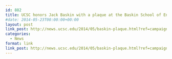 ```yaml
---
id: 882
title: UCSC honors Jack Baskin with a plaque at the Baskin School of Engineering
#date: 2014-05-23T00:00:00+00:00
layout: post
link_post: http://news.ucsc.edu/2014/05/baskin-plaque.html?ref=campaign
categories:
  - News
format: link
link_post: http://news.ucsc.edu/2014/05/baskin-plaque.html?ref=campaign
---
```

